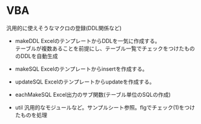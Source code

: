 # VBA

汎用的に使えそうなマクロの登録(DDL関係など)

- makeDDL
    ExcelのテンプレートからDDLを一気に作成する。<br>
    テーブルが複数あることを前提にし、テーブル一覧でチェックをつけたもののDDLを自動生成

- makeSQL
    Excelのテンプレートからinsertを作成する。<br>

- updateSQL
    Excelのテンプレートからupdateを作成する。<br>

- eachMakeSQL
    Excel出力のサブ関数(テーブル単位のSQLの作成)<br>

- util
    汎用的なモジュールなど。サンプルシート参照。flgでチェック(1)をつけたものを処理